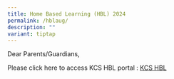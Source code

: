 ```yaml
---
title: Home Based Learning (HBL) 2024
permalink: /hblaug/
description: ""
variant: tiptap
---
```

<p>Dear Parents/Guardians,</p>
<p>Please click here to access KCS HBL portal : <a href="https://sites.google.com/moe.edu.sg/kcsfhbl/home" rel="noopener noreferrer nofollow" target="_blank">KCS HBL</a>
</p>
<p></p>
